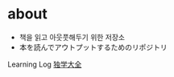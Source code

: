 # about

- 책을 읽고 아웃풋해두기 위한 저장소
- 本を読んでアウトプットするためのリポジトリ

Learning Log
[独学大全](learningLog.md#%E7%8B%AC%E5%AD%A6%E5%A4%A7%E5%85%A8)
